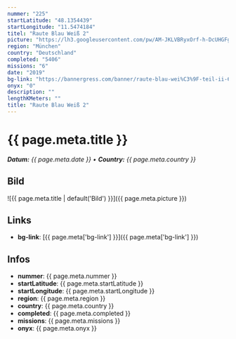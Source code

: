 ```yaml
---
nummer: "225"
startLatitude: "48.1354439"
startLongitude: "11.5474184"
titel: "Raute Blau Weiß 2"
picture: "https://lh3.googleusercontent.com/pw/AM-JKLVBRyxOrf-h-DcUHGFg6w2td7SG6HV6qF2HZ295gi0TbhqJ7PEOiPJ2GN2OnkoYlSjo2rsYSnqhd_bw4iyDl_QvQAfUtWWQ9wFiR_qZARmM849k83ai_zXZowb8uCdjAjrDzpfxHX2D06PYGo_a6wpW6A=w1080-h153-no?authuser=0"
region: "München"
country: "Deutschland"
completed: "5406"
missions: "6"
date: "2019"
bg-link: "https://bannergress.com/banner/raute-blau-wei%C3%9F-teil-ii-63f0"
onyx: "0"
description: ""
lengthKMeters: ""
title: "Raute Blau Weiß 2"
---
```


# {{ page.meta.title }}
_**Datum:** {{ page.meta.date }} • **Country:** {{ page.meta.country }}_

## Bild
![{{ page.meta.title | default('Bild') }}]({{ page.meta.picture }})

## Links
- **bg-link**: [{{ page.meta['bg-link'] }}]({{ page.meta['bg-link'] }})

## Infos
- **nummer**: {{ page.meta.nummer }}
- **startLatitude**: {{ page.meta.startLatitude }}
- **startLongitude**: {{ page.meta.startLongitude }}
- **region**: {{ page.meta.region }}
- **country**: {{ page.meta.country }}
- **completed**: {{ page.meta.completed }}
- **missions**: {{ page.meta.missions }}
- **onyx**: {{ page.meta.onyx }}

